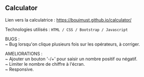 ## Calculator
  
Lien vers la calculatrice : https://bouimust.github.io/calculator/
  
Technologies utilisés :
``HTML / CSS / Bootstrap / Javascript``
  
BUGS :  
~ Bug lorsqu'on clique plusieurs fois sur les opérateurs, à corriger.  
  
AMELIORATIONS :  
~ Ajouter un bouton '-/+' pour saisir un nombre positif ou négatif.  
~ Limiter le nombre de chiffre à l'écran.  
~ Responsive.  
